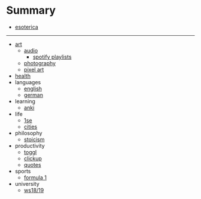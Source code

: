# Summary

* [esoterica](README.md)

___

* [art](art/art.md)
    * [audio](art/audio.md)
        * [spotify playlists](art/audio/spotify-playlists.md) 
    * [photography](art/photography.md)
    * [pixel art](art/pixel-art.md)
* [health](health/health.md)
* languages
    * [english](languages/english.md)
    * [german](languages/german.md)
* learning
    * [anki](learning/anki.md) 
* life
    * [1se](life/1se.md)
    * [cities](life/cities.md)
* philosophy
    * [stoicism](philosophy/stoicism.md)
* productivity
    * [toggl](productivity/toggl.md)
    * [clickup](productivity/clickup.md)
    * [quotes](productivity/quotes.md)
* sports
    * [formula 1](sports/formula-1.md) 
* university
    * [ws18/19](university/ws18-19.md)